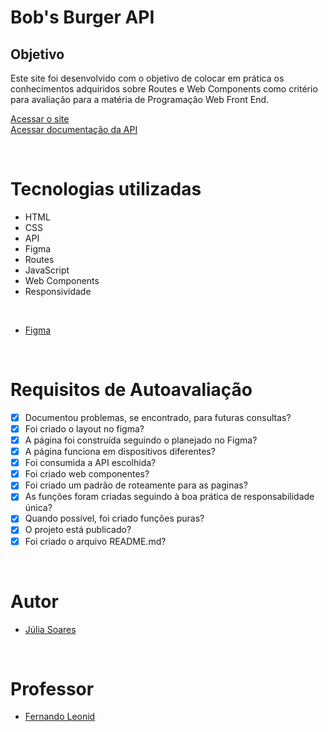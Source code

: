 # Bob's Burger API


## Objetivo
Este site foi desenvolvido com o objetivo de colocar em prática os conhecimentos adquiridos sobre Routes e Web Components como critério para avaliação para a matéria de Programação Web Front End.

[Acessar o site](https://bobs-burger-api.vercel.app/)<br>
[Acessar documentação da API](https://www.bobsburgersapi.com/)

<br>

# Tecnologias utilizadas 

- HTML
- CSS
- API
- Figma
- Routes
- JavaScript
- Web Components
- Responsividade

<br>

- [Figma](https://www.figma.com/file/qqekdC75TAiERqgNpQRwoD/Bob's-Burger?type=design&node-id=1-2&t=xoPmGkhNZMLBPSUO-0)

<br>

# Requisitos de Autoavaliação

 - [X] Documentou problemas, se encontrado, para futuras consultas?
 - [X] Foi criado o layout no figma?
 - [X] A página foi construída seguindo o planejado no Figma?
 - [X] A página funciona em dispositivos diferentes?
 - [X] Foi consumida a API escolhida?
 - [X] Foi criado web componentes?
 - [X] Foi criado um padrão de roteamente para as paginas?
 - [X] As funções foram criadas seguindo à boa prática de responsabilidade única?
 - [X] Quando possível, foi criado funções puras?
 - [X] O projeto está publicado?
 - [X] Foi criado o arquivo README.md?

<br>

# Autor

- [Júlia Soares](https://github.com/Xul14)

<br>

# Professor

- [Fernando Leonid](https://github.com/fernandoleonid)